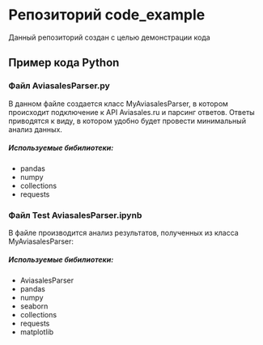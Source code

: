 Репозиторий code_example
=====================
Данный репозиторий создан с целью демонстрации кода

Пример кода Python
-----------------------------------
### Файл AviasalesParser.py

В данном файле создается класс MyAviasalesParser, в котором происходит подключение к API Aviasales.ru и парсинг ответов. Ответы приводятся к виду, в котором удобно будет провести минимальный анализ данных.

##### Используемые бибилиотеки:
* pandas
* numpy
* collections
* requests

### Файл Test AviasalesParser.ipynb

В файле производится анализ результатов, полученных из класса MyAviasalesParser:

##### Используемые бибилиотеки:
* AviasalesParser
* pandas
* numpy
* seaborn
* collections
* requests
* matplotlib




